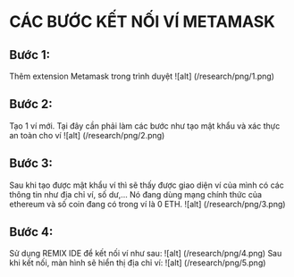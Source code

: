 # CÁC BƯỚC KẾT NỐI VÍ METAMASK 
## Bước 1:
Thêm extension Metamask trong trình duyệt
![alt] (/research/png/1.png)
## Bước 2: 
Tạo 1 ví mới. Tại đây cần phải làm các bước như tạo mật khẩu và xác thực an toàn cho ví
![alt] (/research/png/2.png)
## Bước 3: 
Sau khi tạo được mật khẩu ví thì sẽ thấy được giao diện ví của mình có các thông tin như địa chỉ ví, số dư,... Nó đang dùng mạng chính thức của ethereum và số coin đang có trong ví là 0 ETH. 
![alt] (/research/png/3.png)
## Bước 4:
Sử dụng REMIX IDE để kết nối ví như sau: 
![alt] (/research/png/4.png)
Sau khi kết nối, màn hình sẽ hiển thị địa chỉ ví:
![alt] (/research/png/5.png)
